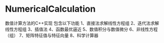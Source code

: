 # NumericalCalculation
数值计算方法的C++实现
包含以下功能
1、直接法求解线性方程组
2、迭代法求解线性方程组
3、插值法
4、函数最优逼近
5、数值积分与数值微分
6、非线性方程（组）
7、矩阵特征值与特征向量
8、科学计算器
